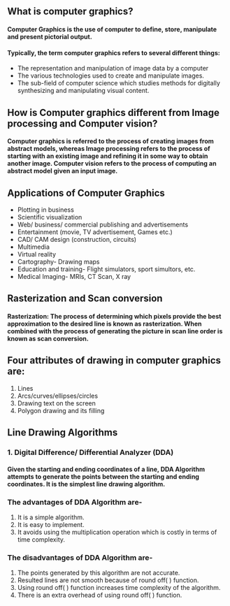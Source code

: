 ## What is computer graphics?
#### Computer Graphics is the use of computer to define, store, manipulate and present pictorial output. 

#### Typically, the term computer graphics refers to several different things:
<ul> 
  <li> The representation and manipulation of image data by a computer </li>
  <li> The various technologies used to create and manipulate images. </li>
  <li> The sub-field of computer science which studies methods for digitally synthesizing and manipulating visual content. </li>
</ul>

## How is Computer graphics different from Image processing and Computer vision?
#### Computer graphics is referred to the process of creating images from abstract models, whereas Image processing refers to the process of starting with an existing image and refining it in some way to obtain another image. Computer vision refers to the process of computing an abstract model given an input image. 

## Applications of Computer Graphics
<ul>
  <li> Plotting in business </li>
  <li> Scientific visualization </li> 
  <li> Web/ business/ commercial publishing and advertisements </li> 
  <li> Entertainment (movie, TV advertisement, Games etc.) </li> 
  <li> CAD/ CAM design (construction, circuits) </li> 
  <li> Multimedia </li>
  <li> Virtual reality </li> 
  <li> Cartography- Drawing maps </li>
  <li> Education and training- Flight simulators, sport simultors, etc. </li>
  <li> Medical Imaging- MRIs, CT Scan, X ray </li>
</ul>


## Rasterization and Scan conversion
#### Rasterization: The process of determining which pixels provide the best approximation to the desired line is known as rasterization. When combined with the process of generating the picture in scan line order is known as scan conversion.


## Four attributes of drawing in computer graphics are:
<ol>
  <li> Lines </li>
  <li> Arcs/curves/ellipses/circles </li>
  <li> Drawing text on the screen </li>
  <li> Polygon drawing and its filling </li>
</ol>


## Line Drawing Algorithms
### 1. Digital Difference/ Differential Analyzer (DDA)
#### Given the starting and ending coordinates of a line, DDA Algorithm attempts to generate the points between the starting and ending coordinates. It is the simplest line drawing algorithm.

### The advantages of DDA Algorithm are-
<ol>
  <li> It is a simple algorithm. </li>
  <li> It is easy to implement. </li>
  <li> It avoids using the multiplication operation which is costly in terms of time complexity. </li>
</ol>

### The disadvantages of DDA Algorithm are-
<ol>
  <li> The points generated by this algorithm are not accurate. </li>
  <li> Resulted lines are not smooth because of round off( ) function. </li>
  <li> Using round off( ) function increases time complexity of the algorithm. </li>
  <li> There is an extra overhead of using round off( ) function. </li>
</ol>
  







